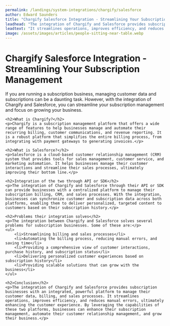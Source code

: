 ```yaml
---
permalink: /landings/system-integrations/chargify/salesforce
author: Edward Saunders
title: "Chargify Salesforce Integration - Streamlining Your Subscription Management"
leadhead: "The integration of Chargify and Salesforce provides subscription businesses with an integrated, powerful platform to manage their customer data, billing, and sales processes"
leadtext: "It streamlines operations, improves efficiency, and reduces manual errors, ultimately enhancing the customer experience. By leveraging the capabilities of these two platforms, businesses can enhance their subscription management, automate their customer relationship management, and grow their business."
image: /assets/images/articles/people-sitting-near-table.webp
---
```

<div class="arttext">	<h1>Chargify Salesforce Integration - Streamlining Your Subscription Management</h1>
	<p>If you are running a subscription business, managing customer data and subscriptions can be a daunting task. However, with the integration of Chargify and Salesforce, you can streamline your subscription management and focus on growing your business.</p>

	<h2>What is Chargify?</h2>
	<p>Chargify is a subscription management platform that offers a wide range of features to help businesses manage and automate their recurring billing, customer communications, and revenue reporting. It is a robust platform that simplifies the entire billing process, from integrating with payment gateways to generating invoices.</p>

	<h2>What is Salesforce?</h2>
	<p>Salesforce is a cloud-based customer relationship management (CRM) system that provides tools for sales management, customer service, and marketing automation. It helps businesses manage their customer interactions and streamline their sales processes, ultimately improving their bottom line.</p>

	<h2>Integration of the two through API or SDK</h2>
	<p>The integration of Chargify and Salesforce through their API or SDK can provide businesses with a centralized platform to manage their subscription billing, CRM, and sales processes. With the integration, businesses can synchronize customer and subscription data across both platforms, enabling them to deliver personalized, targeted content to customers based on their subscription history.</p>

	<h2>Problems their integration solves</h2>
	<p>The integration between Chargify and Salesforce solves several problems for subscription businesses. Some of these are:</p>
	<ul>
		<li>Streamlining billing and sales processes</li>
		<li>Automating the billing process, reducing manual errors, and saving time</li>
		<li>Providing a comprehensive view of customer interactions, purchase history, and subscription status</li>
		<li>Delivering personalized customer experiences based on subscription history</li>
		<li>Providing scalable solutions that can grow with the business</li>
	</ul>

	<h2>Conclusion</h2>
	<p>The integration of Chargify and Salesforce provides subscription businesses with an integrated, powerful platform to manage their customer data, billing, and sales processes. It streamlines operations, improves efficiency, and reduces manual errors, ultimately enhancing the customer experience. By leveraging the capabilities of these two platforms, businesses can enhance their subscription management, automate their customer relationship management, and grow their business.</p>
</div>